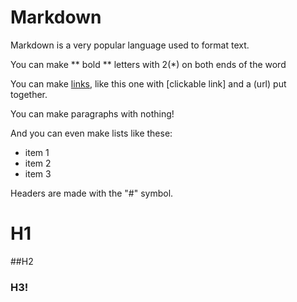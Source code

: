 # Markdown

Markdown is a very popular language used to format text.

You can make ** bold ** letters with 2(*) on both ends of the word

You can make [links](python), like this one with [clickable link] and a (url) put together.

You can make paragraphs with nothing!

And you can even make lists like these:

* item 1
* item 2
* item 3

Headers are made with the "#" symbol.

# H1
##H2
### H3!